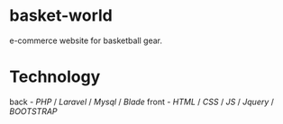 # basket-world
e-commerce website for basketball gear.

# Technology
back - *PHP* / *Laravel* / *Mysql* / *Blade*
front - *HTML* / *CSS* / *JS* / *Jquery* / *BOOTSTRAP* 
